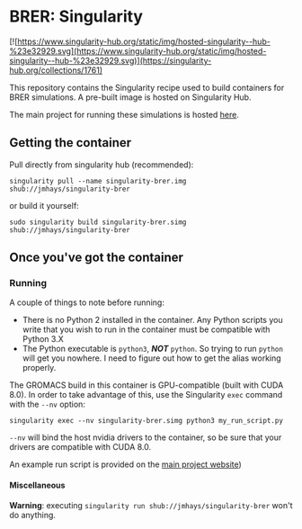 # BRER: Singularity

[![https://www.singularity-hub.org/static/img/hosted-singularity--hub-%23e32929.svg](https://www.singularity-hub.org/static/img/hosted-singularity--hub-%23e32929.svg)](https://singularity-hub.org/collections/1761)

This repository contains the Singularity recipe used to build containers for BRER simulations. 
A pre-built image is hosted on Singularity Hub. 

The main project for running these simulations is hosted [here](https://github.com/jmhays/run_brer).

## Getting the container
Pull directly from singularity hub (recommended):
```angular2html
singularity pull --name singularity-brer.img shub://jmhays/singularity-brer
```
or build it yourself:
```angular2html
sudo singularity build singularity-brer.simg shub://jmhays/singularity-brer
```

## Once you've got the container

### Running 
A couple of things to note before running:
- There is no Python 2 installed in the container. Any Python scripts you write that you wish to run in the container 
must be compatible with Python 3.X
- The Python executable is `python3`, _**NOT**_ `python`. So trying to run `python` will get you nowhere. I need to
figure out how to get the alias working properly.

The GROMACS build in this container is GPU-compatible (built with CUDA 8.0). In order to take advantage of this, use 
the Singularity `exec` command with the `--nv` option:
```angular2html
singularity exec --nv singularity-brer.simg python3 my_run_script.py
```
`--nv` will bind the host nvidia drivers to the container, so be sure that your drivers are compatible with CUDA 8.0.

An example run script is provided on the [main project website](https://github.com/kassonlab/run_brer))
#### Miscellaneous
**Warning**: executing `singularity run shub://jmhays/singularity-brer` won't do anything.
